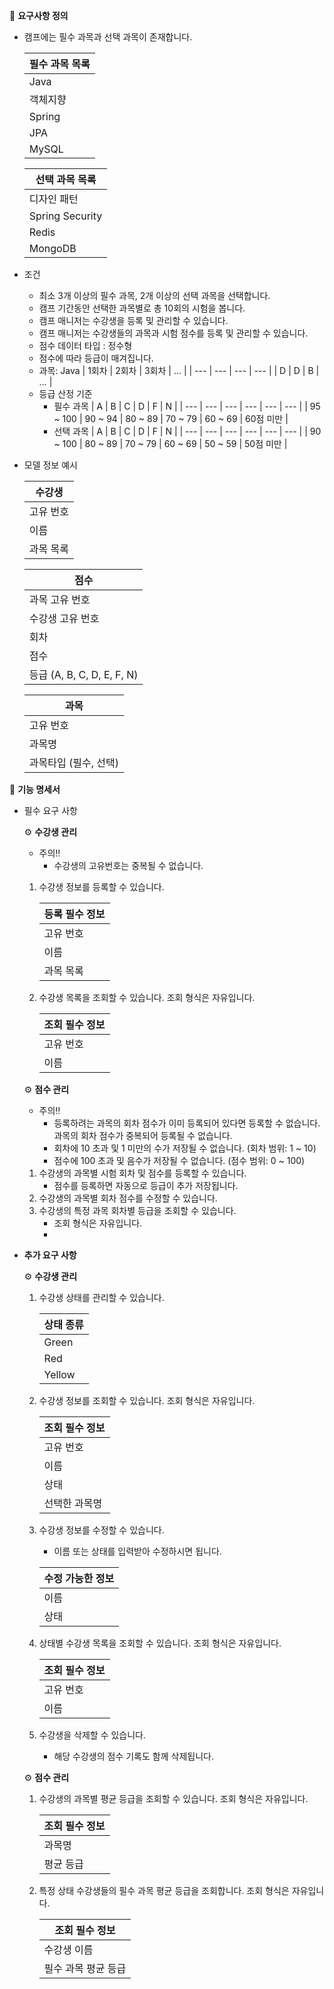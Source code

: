 📖 **요구사항 정의**

- 캠프에는 필수 과목과 선택 과목이 존재합니다.
    
    | 필수 과목 목록 |
    | --- |
    | Java |
    | 객체지향 |
    | Spring |
    | JPA |
    | MySQL |

    | 선택 과목 목록 |
    | --- |
    | 디자인 패턴 |
    | Spring Security |
    | Redis |
    | MongoDB |
    
- 조건
    - 최소 3개 이상의 필수 과목, 2개 이상의 선택 과목을 선택합니다.
    - 캠프 기간동안 선택한 과목별로 총 10회의 시험을 봅니다.
    - 캠프 매니저는 수강생을 등록 및 관리할 수 있습니다.
    - 캠프 매니저는 수강생들의 과목과 시험 점수를 등록 및 관리할 수 있습니다.
    - 점수 데이터 타입 : 정수형
    - 점수에 따라 등급이 매겨집니다.
    - 과목: Java
      | 1회차 | 2회차 | 3회차 | … |
      | --- | --- | --- | --- |
      | D | D | B | … |
    - 등급 산정 기준
        - 필수 과목
            | A | B | C | D | F | N |
            | --- | --- | --- | --- | --- | --- |
            | 95 ~ 100 | 90 ~ 94 | 80 ~ 89 | 70 ~ 79 | 60 ~ 69 | 60점 미만 |
        - 선택 과목
          | A | B | C | D | F | N |
            | --- | --- | --- | --- | --- | --- |
            | 90 ~ 100 | 80 ~ 89 | 70 ~ 79 | 60 ~ 69 | 50 ~ 59 | 50점 미만 |
     
- 모델 정보 예시
    
  | 수강생 |
  | --- |
  | 고유 번호 |
  | 이름 |
  | 과목 목록 |
  
  | 점수 |
  | --- |
  | 과목 고유 번호 |
  | 수강생 고유 번호 |
  | 회차 |
  | 점수 |
  | 등급 (A, B, C, D, E, F, N) |
  
  | 과목 |
  | --- |
  | 고유 번호 |
  | 과목명 |
  | 과목타입 (필수, 선택) |

📖 **기능 명세서**
- 필수 요구 사항

  ⚙ **수강생 관리**
  
  - 주의‼️
      - 수강생의 고유번호는 중복될 수 없습니다.
  1. 수강생 정보를 등록할 수 있습니다.
      
      
      | 등록 필수 정보 |
      | --- |
      | 고유 번호 |
      | 이름 |
      | 과목 목록 |
  2. 수강생 목록을 조회할 수 있습니다. 조회 형식은 자유입니다.
      
      
      | 조회 필수 정보 |
      | --- |
      | 고유 번호 |
      | 이름 |

  ⚙ **점수 관리**
  
  - 주의‼️
      - 등록하려는 과목의 회차 점수가 이미 등록되어 있다면 등록할 수 없습니다. 과목의 회차 점수가 중복되어 등록될 수 없습니다.
      - 회차에 10 초과 및 1 미만의 수가 저장될 수 없습니다. (회차 범위: 1 ~ 10)
      - 점수에 100 초과 및 음수가 저장될 수 없습니다. (점수 범위: 0 ~ 100)
  1. 수강생의 과목별 시험 회차 및 점수를 등록할 수 있습니다.
      - 점수를 등록하면 자동으로 등급이 추가 저장됩니다.
  2. 수강생의 과목별 회차 점수를 수정할 수 있습니다.
  3. 수강생의 특정 과목 회차별 등급을 조회할 수 있습니다.
      - 조회 형식은 자유입니다.
      - 
- **추가 요구 사항**
    
    ⚙ **수강생 관리**
    
    1. 수강생 상태를 관리할 수 있습니다.
        
        
        | 상태 종류 |
        | --- |
        | Green |
        | Red |
        | Yellow |
    2. 수강생 정보를 조회할 수 있습니다. 조회 형식은 자유입니다.
        
        
        | 조회 필수 정보 |
        | --- |
        | 고유 번호 |
        | 이름 |
        | 상태 |
        | 선택한 과목명 |
    3. 수강생 정보를 수정할 수 있습니다.
        - 이름 또는 상태를 입력받아 수정하시면 됩니다.
        
        | 수정 가능한 정보 |
        | --- |
        | 이름 |
        | 상태 |
    4. 상태별 수강생 목록을 조회할 수 있습니다. 조회 형식은 자유입니다.
        
        
        | 조회 필수 정보 |
        | --- |
        | 고유 번호 |
        | 이름 |
    5. 수강생을 삭제할 수 있습니다.
        - 해당 수강생의 점수 기록도 함께 삭제됩니다.

    ⚙ **점수 관리**
    
    1. 수강생의 과목별 평균 등급을 조회할 수 있습니다. 조회 형식은 자유입니다.
        
        
        | 조회 필수 정보 |
        | --- |
        | 과목명 |
        | 평균 등급 |
    2. 특정 상태 수강생들의 필수 과목 평균 등급을 조회합니다. 조회 형식은 자유입니다.
        
        
        | 조회 필수 정보 |
        | --- |
        | 수강생 이름 |
        | 필수 과목 평균 등급 |
 
